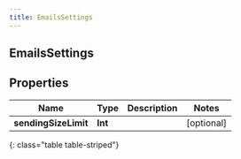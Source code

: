 ```yaml
---
title: EmailsSettings
---
```

## EmailsSettings

## Properties

|Name | Type | Description | Notes|
|------------ | ------------- | ------------- | -------------|
| **sendingSizeLimit** | **Int** |  | [optional] |
{: class="table table-striped"}


